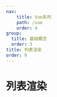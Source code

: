 ```yaml
---
nav:
    title: Vue系列
    path: /vue
    order: 4
group:
  title: 基础概念
  order: 3
title: 列表渲染
order: 9
---
```


# 列表渲染
